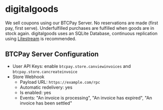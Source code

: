 # digitalgoods

We sell coupons using our BTCPay Server. No reservations are made (first pay, first serve). Underfulfilled purchases are fulfilled when goods are in stock again. digitalgoods uses an SQLite Database, continuous replication using [Litestream](https://litestream.io) is recommended.

## BTCPay Server Configuration

* User API Keys: enable `btcpay.store.canviewinvoices` and `btcpay.store.cancreateinvoice`
* Store Webhook
  * Payload URL: `https://example.com/rpc`
  * Automatic redelivery: yes
  * Is enabled: yes
  * Events: "An invoice is processing", "An invoice has expired", "An invoice has been settled"
